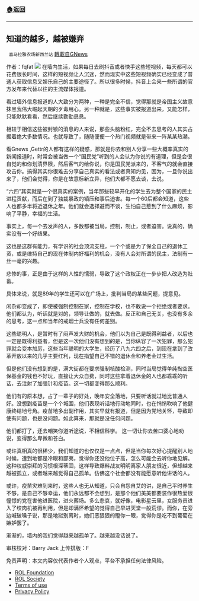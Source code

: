 ###  [:house:返回](README.md)
---


## 知道的越多，越被嫌弃
` 喜马拉雅农场新西兰站` [轉載自GNews](https://gnews.org/zh-hans/2667252/)

作者：fqfat
 ![](https://assets.gnews.org/wp-content/uploads/2022/06/洗脑_1654425695.png) 
在墙内生活，如果每日去刷抖音或者快手这些短视频，每天都可以花费很长时间，这样的短视频让人沉迷，然而现实中这些短视频确实已经变成了普通人获取信息又娱乐自己的主要途径了。所以很多时候，抖音上会来一些所谓的官方发布来代替以往的主流媒体报道。
 
看过墙外信息报道的人大致分为两种，一种是完全不信，觉得那就是帝国主义故意抹黑我伟大崛起天朝的歹毒用心。另一种就是，这些事实被报道出来，又能怎样，只能默默看看，然后继续勤勤恳恳。
 
相较于相信这些被封锁的消息的人来说，那些头脑粉红，完全不去思考的人其实占据着绝大多数情况。也就导致了，随随便便一个热门视频就是带来一阵某某热潮。
 
看Gnews ,Gettr的人都有这样的疑惑，那就是你去和别人分享一些大概率真实的新闻报道时，时常会被当做一个“国民党”听到的人会认为你说的有道理，但是会很自觉的和你划清界限，然后客气的给你说，你是国民党派来的，不客气的就会直接攻击你。搞得其实你很难去分享自己真实的看法或者真知灼见，因为，一旦你说出来了，他们会觉得，你是在故意标新立异，他们大都不愿去谈，去说。
 
“六四”其实就是一个很真实的案例，当年那些较早开化的学生去为整个国家的民主进程贡献，而后在到了独裁暴政的镇压和事后迫害。每一个60后都会知道，这些人也都多半将近退休之年。他们就会选择避而不谈，生怕自己惹到了什么麻烦，影响了平静，幸福的生活。
 
事实上，每一个去发声的人，多数都被当局，控制，制止，或者迫害。说真的，确实没有一个好结果。
 
这也是这群有能力，有学识的社会顶流支柱，一个个或是为了保全自己的退休工资，或是维持自己的现在体制内好福利的机会，没有人会对所谓的民主，法制有一丝一毫的兴趣。
 
悲惨的事，正是由于这样的人性的懦弱，导致了这个政权正在一步步把人改造为社畜。
 
具体来说，就是89年的学生还可以在广场上，批判当局的某些问题，提意见。
 
闲杂却变成了，即使被强制控制在家，控制在学校，也不敢说一个拒绝或者要求。他们都认为，听话就是对的，领导让做的，就去做。反正和自己无关，也没有多余的思考，这一点和当年的戒烟士兵没有任何差别。
 
这些聪明人，是暂时有了闷声发大财的机会，他们以为自己是既得利益者，以后也一定是既得利益者，但是这一次他们没有想到的是，当你纵容了一次犯罪，那么犯罪就会变本加厉，这些当年聪明的大学生，经历了八九六四之后，到现在拿到了改革开放以来的几乎主要红利，现在指望自己不错的退休金和养老金过生活。
 
但是他们没有想到的是，满大街都在要求强制核酸检测，同时当局觉得单纯掏空医保基金的钱也不好玩，直接让大众自费，同时这些拿着退休金的人也都乖乖的听话，去注射了加强针和疫苗。这一切都变得那么顺利。
 
他们有的原本想，占了一辈子的好处，晚年安全落地，只要听话就过地比普通人好。没想到疫苗是一个个城围，他们表现听话地行动地同时，也在悄悄吹响了他健康终结地号角。疫苗地多出副作用，其实早就有报道，但是因为党地关怀，导致即使有问题，也是没问题。如此算来，那就是没任何问题。
 
他们都打了，还去嘲笑你道听途说，不相信科学。 这一切让你去苦口婆心地劝说，变得那么卑微和苍白。
 
或许真相真的很稀少，我们知道的也仅仅是一点点，但是当你每次好心提醒别人地时候，遭到地都是冷眼和鄙夷，觉得你还没他位子高，怎么可能会去听你地见解。这种权威崇拜的习惯根深蒂固，这样导致爆料战友明明离家人朋友很近，但却越来越被孤立，或者越来越觉得自己孤单。仿佛这个社会都没有能愿意听他讲话的人。
 
或许，疫苗灾难到来时，这些人也无从知道，只会自怨自艾的讲，是自己平时养生不够，是自己不够幸运，他们永远都不会想到，是那个他们美美都要装作很热爱很憧憬的党在害他进医院，进火葬场。多么悲哀，就好像，电影星云里，女服务员进入了绞肉机被再利用，但是却满怀希望的觉得自己早进天堂一般荒谬。而你，在旁边喊破嗓子说，那是地狱别离时，她们恶狠狠的瞪你一眼，觉得你是吃不到葡萄在嫉妒罢了。
 
渐渐的，墙内的我们觉得越来越孤单了。越来越没话说了。

审核校对：Barry Jack
上传排版：F

免责声明：本文内容仅代表作者个人观点，平台不承担任何法律风险。
  
- [ROL Foundation](https://rolfoundation.org/)
- [ROL Society](https://rolsociety.org/)
- [Terms of use](https://gnews.org/terms-of-use-3/)
- [Privacy Policy](https://gnews.org/privacy-policy/)
